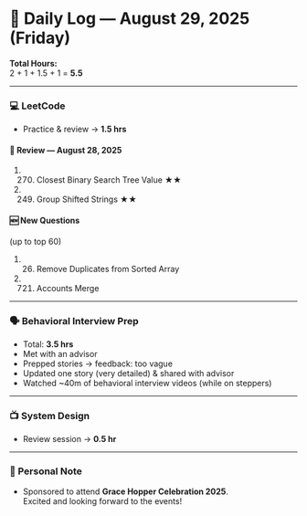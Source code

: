 # 📅 Daily Log — August 29, 2025 (Friday)

**Total Hours:**  
2 + 1 + 1.5 + 1 = **5.5**

---

### 💻 LeetCode
- Practice & review → **1.5 hrs**

#### 🔁 Review — August 28, 2025
1. 270. Closest Binary Search Tree Value ★★  
2. 249. Group Shifted Strings ★★  

#### 🆕 New Questions  
(up to top 60)  
1. 26. Remove Duplicates from Sorted Array  
2. 721. Accounts Merge  

---

### 🗣 Behavioral Interview Prep
- Total: **3.5 hrs**  
- Met with an advisor  
- Prepped stories → feedback: too vague  
- Updated one story (very detailed) & shared with advisor  
- Watched ~40m of behavioral interview videos (while on steppers)  

---

### 📺 System Design
- Review session → **0.5 hr**

---

### 🎉 Personal Note
- Sponsored to attend **Grace Hopper Celebration 2025**.  
  Excited and looking forward to the events!